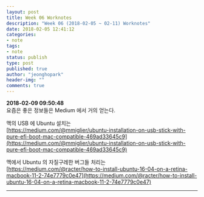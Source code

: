 ```yaml
---
layout: post
title: Week 06 Worknotes
description: "Week 06 (2018-02-05 ~ 02-11) Worknotes"
date: 2018-02-05 12:41:12
categories:
- note
tags:
- note
status: publish
type: post
published: true
author: "jeonghopark"
header-img: ""
comments: true
---                     
```

**2018-02-09 09:50:48**                 
요즘은 좋은 정보들은 Medium 에서 거의 얻는다.           

맥의 USB 에 Ubuntu 설치는         
[https://medium.com/@mmiglier/ubuntu-installation-on-usb-stick-with-pure-efi-boot-mac-compatible-469ad33645c9](https://medium.com/@mmiglier/ubuntu-installation-on-usb-stick-with-pure-efi-boot-mac-compatible-469ad33645c9)                

맥에서 Ubuntu 의 자질구레한 버그들 처리는                  
[https://medium.com/@racter/how-to-install-ubuntu-16-04-on-a-retina-macbook-11-2-74e7779c0e47](https://medium.com/@racter/how-to-install-ubuntu-16-04-on-a-retina-macbook-11-2-74e7779c0e47)                    


---                     
